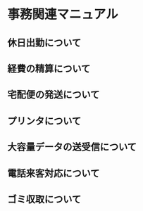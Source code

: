 # 事務関連マニュアル
## 休日出勤について
## 経費の精算について
## 宅配便の発送について
## プリンタについて
## 大容量データの送受信について
## 電話来客対応について
## ゴミ収取について